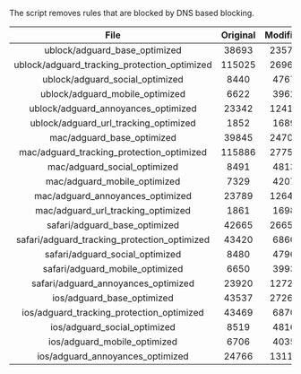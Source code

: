 The script removes rules that are blocked by DNS based blocking.


| File | Original | Modified |
|:----:|:-----:|:-----:|
| ublock/adguard_base_optimized | 38693 | 23579 |
| ublock/adguard_tracking_protection_optimized | 115025 | 26969 |
| ublock/adguard_social_optimized | 8440 | 4767 |
| ublock/adguard_mobile_optimized | 6622 | 3962 |
| ublock/adguard_annoyances_optimized | 23342 | 12418 |
| ublock/adguard_url_tracking_optimized | 1852 | 1689 |
| mac/adguard_base_optimized | 39845 | 24709 |
| mac/adguard_tracking_protection_optimized | 115886 | 27753 |
| mac/adguard_social_optimized | 8491 | 4813 |
| mac/adguard_mobile_optimized | 7329 | 4207 |
| mac/adguard_annoyances_optimized | 23789 | 12645 |
| mac/adguard_url_tracking_optimized | 1861 | 1698 |
| safari/adguard_base_optimized | 42665 | 26650 |
| safari/adguard_tracking_protection_optimized | 43420 | 6860 |
| safari/adguard_social_optimized | 8480 | 4796 |
| safari/adguard_mobile_optimized | 6650 | 3993 |
| safari/adguard_annoyances_optimized | 23920 | 12724 |
| ios/adguard_base_optimized | 43537 | 27260 |
| ios/adguard_tracking_protection_optimized | 43469 | 6870 |
| ios/adguard_social_optimized | 8519 | 4816 |
| ios/adguard_mobile_optimized | 6706 | 4035 |
| ios/adguard_annoyances_optimized | 24766 | 13115 |